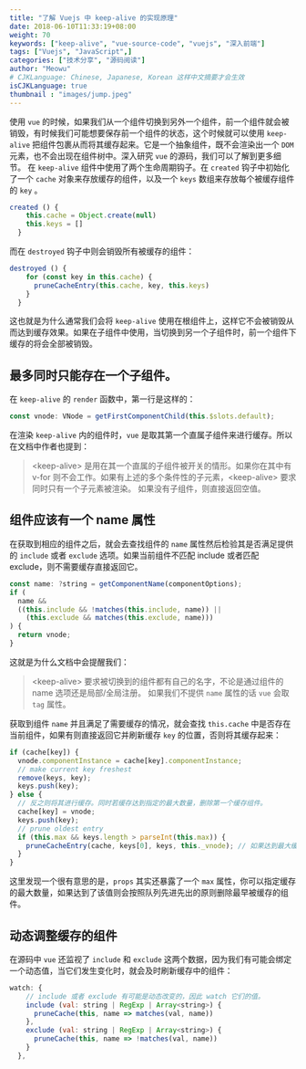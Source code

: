 ```yaml
---
title: "了解 Vuejs 中 keep-alive 的实现原理"
date: 2018-06-10T11:33:19+08:00
weight: 70
keywords: ["keep-alive", "vue-source-code", "vuejs", "深入前端"]
tags: ["Vuejs", "JavaScript",]
categories: ["技术分享", "源码阅读"]
author: "Meowu"
# CJKLanguage: Chinese, Japanese, Korean 这样中文摘要才会生效
isCJKLanguage: true
thumbnail : "images/jump.jpeg"
---
```


使用 `vue` 的时候，如果我们从一个组件切换到另外一个组件，前一个组件就会被销毁，有时候我们可能想要保存前一个组件的状态，这个时候就可以使用 `keep-alive` 把组件包裹从而将其缓存起来。它是一个抽象组件，既不会渲染出一个 `DOM` 元素，也不会出现在组件树中。深入研究 `vue` 的源码，我们可以了解到更多细节。
在 `keep-alive` 组件中使用了两个生命周期钩子。在 `created` 钩子中初始化了一个 `cache` 对象来存放缓存的组件，以及一个 `keys` 数组来存放每个被缓存组件的 `key` 。

```javascript
created () {
    this.cache = Object.create(null)
    this.keys = []
  }
```

而在 `destroyed` 钩子中则会销毁所有被缓存的组件：

```javascript
destroyed () {
    for (const key in this.cache) {
      pruneCacheEntry(this.cache, key, this.keys)
    }
  }
```

这也就是为什么通常我们会将 `keep-alive` 使用在根组件上，这样它不会被销毁从而达到缓存效果。如果在子组件中使用，当切换到另一个子组件时，前一个组件下缓存的将会全部被销毁。

## 最多同时只能存在一个子组件。

在 `keep-alive` 的 `render` 函数中，第一行是这样的：

```javascript
const vnode: VNode = getFirstComponentChild(this.$slots.default);
```

在渲染 `keep-alive` 内的组件时，`vue` 是取其第一个直属子组件来进行缓存。所以在文档中作者也提到：

> &lt;keep-alive> 是用在其一个直属的子组件被开关的情形。如果你在其中有 v-for 则不会工作。如果有上述的多个条件性的子元素，&lt;keep-alive> 要求同时只有一个子元素被渲染。
> 如果没有子组件，则直接返回空值。

## 组件应该有一个 name 属性

在获取到相应的组件之后，就会去查找组件的 `name` 属性然后检验其是否满足提供的 `include` 或者 `exclude` 选项。如果当前组件不匹配 include 或者匹配 exclude，则不需要缓存直接返回它。

```javascript
const name: ?string = getComponentName(componentOptions);
if (
  name &&
  ((this.include && !matches(this.include, name)) ||
    (this.exclude && matches(this.exclude, name)))
) {
  return vnode;
}
```

这就是为什么文档中会提醒我们：

> &lt;keep-alive> 要求被切换到的组件都有自己的名字，不论是通过组件的 name 选项还是局部/全局注册。
> 如果我们不提供 `name` 属性的话 `vue` 会取 `tag` 属性。

获取到组件 `name` 并且满足了需要缓存的情况，就会查找 `this.cache` 中是否存在当前组件，如果有则直接返回它并刷新缓存 `key` 的位置，否则将其缓存起来：

```javascript
if (cache[key]) {
  vnode.componentInstance = cache[key].componentInstance;
  // make current key freshest
  remove(keys, key);
  keys.push(key);
} else {
  // 反之则将其进行缓存。同时若缓存达到指定的最大数量，删除第一个缓存组件。
  cache[key] = vnode;
  keys.push(key);
  // prune oldest entry
  if (this.max && keys.length > parseInt(this.max)) {
    pruneCacheEntry(cache, keys[0], keys, this._vnode); // 如果达到最大缓存，移除第一个。
  }
}
```

这里发现一个很有意思的是，`props` 其实还暴露了一个 `max` 属性，你可以指定缓存的最大数量，如果达到了该值则会按照队列先进先出的原则删除最早被缓存的组件。

## 动态调整缓存的组件

在源码中 `vue` 还监视了 `include` 和 `exclude` 这两个数据，因为我们有可能会绑定一个动态值，当它们发生变化时，就会及时刷新缓存中的组件：

```javascript
watch: {
    // include 或者 exclude 有可能是动态改变的，因此 watch 它们的值。
    include (val: string | RegExp | Array<string>) {
      pruneCache(this, name => matches(val, name))
    },
    exclude (val: string | RegExp | Array<string>) {
      pruneCache(this, name => !matches(val, name))
    }
  },
```
